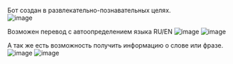 Бот создан в развлекательно-познавательных целях.                                                            
![image](https://user-images.githubusercontent.com/52629691/193815717-e9726522-d24c-4b5b-934d-a61aaaf509a4.png)

Возможен перевод с автоопределением языка RU/EN
![image](https://user-images.githubusercontent.com/52629691/193816151-efd90c14-ce41-4706-a4ef-7743171591f1.png)
![image](https://user-images.githubusercontent.com/52629691/193816601-4587787b-847b-47f5-8699-ee956ecc8ddc.png)

А так же есть возможность получить информацию о слове или фразе.
![image](https://user-images.githubusercontent.com/52629691/193816695-2270e406-251c-4ed5-b8e2-27a9785c6217.png)
![image](https://user-images.githubusercontent.com/52629691/193816751-7d13a2f9-416f-4f23-94f6-f74bc1679b0c.png)


